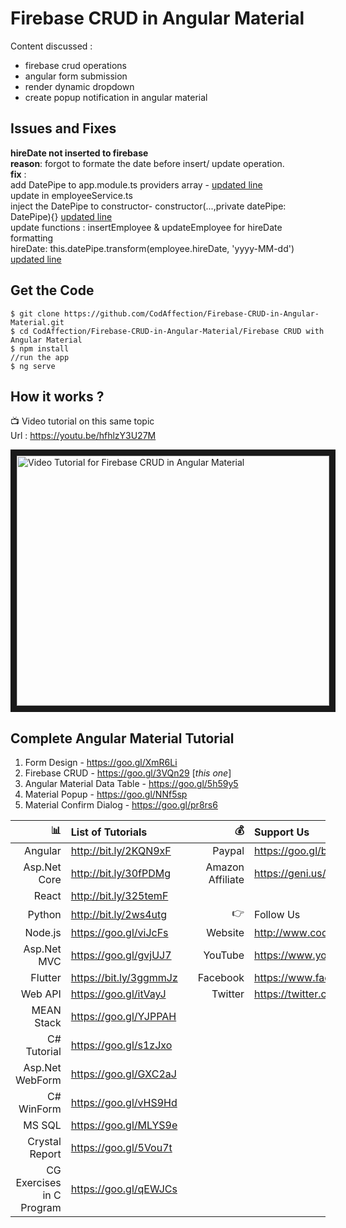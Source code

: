 # Firebase CRUD in Angular Material
  
Content discussed : 
 - firebase crud operations
- angular form submission
- render dynamic dropdown
- create popup notification in angular material

## Issues and Fixes
**hireDate not inserted to firebase** <br/>
**reason**: forgot to formate the date before insert/ update operation. <br/>
**fix** :  <br/>
add DatePipe to app.module.ts providers array - [updated line](https://github.com/CodAffection/Firebase-CRUD-in-Angular-Material/blob/c161712fb952baba9cb189ce70c9f1a8ecf096fc/Firebase%20CRUD%20with%20Angular%20Material/src/app/app.module.ts#L31) <br/>
update in employeeService.ts <br/>
inject the DatePipe to constructor- constructor(...,private datePipe: DatePipe){} [updated line](https://github.com/CodAffection/Firebase-CRUD-in-Angular-Material/blob/1198716b50ffcc2b141ddffbcb165c8434b26197/Firebase%20CRUD%20with%20Angular%20Material/src/app/shared/employee.service.ts#L11) <br/>
update functions : insertEmployee & updateEmployee for hireDate formatting <br/>
hireDate: this.datePipe.transform(employee.hireDate, 'yyyy-MM-dd') [updated line](https://github.com/CodAffection/Firebase-CRUD-in-Angular-Material/blob/e5b0cc739b41b3680dbc1f6fc8f03beda53ca993/Firebase%20CRUD%20with%20Angular%20Material/src/app/shared/employee.service.ts#L55)<br/>

## Get the Code

```
$ git clone https://github.com/CodAffection/Firebase-CRUD-in-Angular-Material.git
$ cd CodAffection/Firebase-CRUD-in-Angular-Material/Firebase CRUD with Angular Material
$ npm install
//run the app
$ ng serve
```

 ## How it works ?

 :tv: Video tutorial on this same topic  
 Url : https://youtu.be/hfhlzY3U27M
 
<a href="http://www.youtube.com/watch?feature=player_embedded&v=hfhlzY3U27M
" target="_blank"><img src="http://img.youtube.com/vi/hfhlzY3U27M/0.jpg" 
alt="Video Tutorial for Firebase CRUD in Angular Material" width="500" height="400" border="10" /></a>


## Complete Angular Material Tutorial
1. Form Design - https://goo.gl/XmR6Li 
2. Firebase CRUD - https://goo.gl/3VQn29 [_this one_]  
3. Angular Material Data Table - https://goo.gl/5h59y5
4. Material Popup - https://goo.gl/NNf5sp
5. Material Confirm Dialog - https://goo.gl/pr8rs6


| :bar_chart:               |  List of Tutorials   |   | :moneybag:           | Support Us                           |
|--------------------------:|:---------------------|---|---------------------:|:-------------------------------------|
| Angular                   |http://bit.ly/2KQN9xF |   |Paypal                | https://goo.gl/bPcyXW                |
| Asp.Net Core              |http://bit.ly/30fPDMg |   |Amazon   Affiliate    | https://geni.us/JDzpE                |
| React                     |http://bit.ly/325temF |   |
| Python                    |http://bit.ly/2ws4utg |   | :point_right:        | Follow Us                            |
| Node.js                   |https://goo.gl/viJcFs |   |Website               |http://www.codaffection.com          |
| Asp.Net MVC               |https://goo.gl/gvjUJ7 |   |YouTube               |https://www.youtube.com/codaffection  |
| Flutter                   |https://bit.ly/3ggmmJz|   |Facebook              |https://www.facebook.com/codaffection |
| Web API                   |https://goo.gl/itVayJ |   |Twitter               |https://twitter.com/CodAffection      |
| MEAN Stack                |https://goo.gl/YJPPAH |   |
| C# Tutorial               |https://goo.gl/s1zJxo |   |
| Asp.Net WebForm           |https://goo.gl/GXC2aJ |   |
| C# WinForm                |https://goo.gl/vHS9Hd |   |
| MS SQL                    |https://goo.gl/MLYS9e |   |
| Crystal Report            |https://goo.gl/5Vou7t |   |
| CG Exercises in C Program |https://goo.gl/qEWJCs |   |
